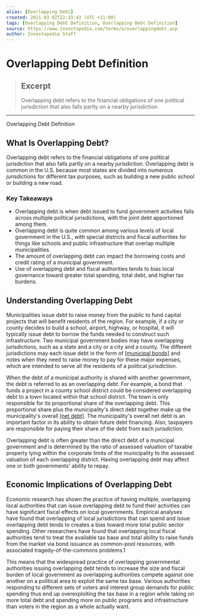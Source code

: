 ```yaml
---
alias: [Overlapping Debt]
created: 2021-03-02T22:33:43 (UTC +11:00)
tags: [Overlapping Debt Definition, Overlapping Debt Definition]
source: https://www.investopedia.com/terms/o/overlappingdebt.asp
author: Investopedia Staff
---
```


# Overlapping Debt Definition

> ## Excerpt
> Overlapping debt refers to the financial obligations of one political jurisdiction that also falls partly on a nearby jurisdiction.

---

Overlapping Debt Definition
## What Is Overlapping Debt?

Overlapping debt refers to the financial obligations of one political jurisdiction that also falls partly on a nearby jurisdiction. Overlapping debt is common in the U.S. because most states are divided into numerous jurisdictions for different tax purposes, such as building a new public school or building a new road.

### Key Takeaways

-   Overlapping debt is when debt issued to fund government activities falls across multiple political jurisdictions, with the joint debt apportioned among them. 
-   Overlapping debt is quite common among various levels of local government in the U.S., with special districts and fiscal authorities for things like schools and public infrastructure that overlap multiple municipalities.
-   The amount of overlapping debt can impact the borrowing costs and credit rating of a municipal government.
-   Use of overlapping debt and fiscal authorities tends to bias local governance toward greater total spending, total debt, and higher tax burdens.

## Understanding Overlapping Debt

Municipalities issue debt to raise money from the public to fund capital projects that will benefit residents of the region. For example, if a city or county decides to build a school, airport, highway, or hospital, it will typically issue debt to borrow the funds needed to construct such infrastructure. Two municipal government bodies may have overlapping jurisdictions, such as a state and a city or a city and a county. The different jurisdictions may each issue debt in the form of [[municipal bonds]](https://www.investopedia.com/terms/m/municipalbond.asp) and notes when they need to raise money to pay for these major expenses, which are intended to serve all the residents of a political jurisdiction.

When the debt of a municipal authority is shared with another government, the debt is referred to as an overlapping debt. For example, a bond that funds a project in a county school district could be considered overlapping debt to a town located within that school district. The town is only responsible for its proportional share of the overlapping debt. This proportional share plus the municipality's direct debt together make up the municipality's overall [[net debt]](https://www.investopedia.com/terms/n/netdebt.asp). The municipality's overall net debt is an important factor in its ability to obtain future debt financing. Also, taxpayers are responsible for paying their share of the debt from each jurisdiction.

Overlapping debt is often greater than the direct debt of a municipal government and is determined by the ratio of assessed valuation of taxable property lying within the corporate limits of the municipality to the assessed valuation of each overlapping district. Having overlapping debt may affect one or both governments' ability to repay.

## Economic Implications of Overlapping Debt

Economic research has shown the practice of having multiple, overlapping local authorities that can issue overlapping debt to fund their activities can have significant fiscal effects on local governments. Empirical analyses have found that overlapping of local jurisdictions that can spend and issue overlapping debt tends to creates a bias toward more total public sector spending. Other researchers have found that overlapping local fiscal authorities tend to treat the available tax base and total ability to raise funds from the market via bond issuance as common-pool resources, with associated tragedy-of-the-commons problems.1 

This means that the widespread practice of overlapping governmental authorities issuing overlapping debt tends to increase the size and fiscal burden of local government as overlapping authorities compete against one another on a political area to exploit the same tax base. Various authorities responding to different sets of voters and interest group demands for public spending thus end up overexploiting the tax base in a region while taking on more total debt and spending more on public programs and infrastructure than voters in the region as a whole actually want.
